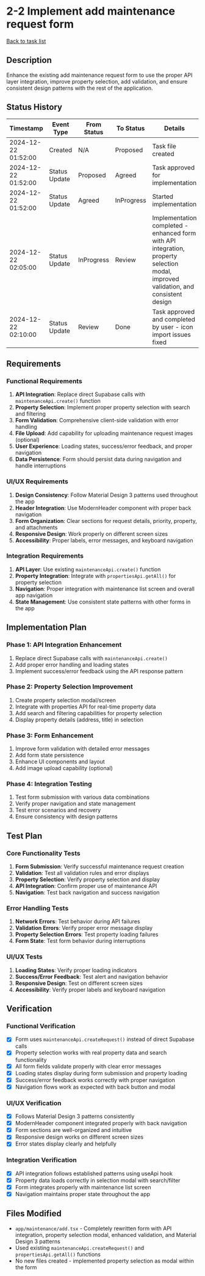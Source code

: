 # 2-2 Implement add maintenance request form

[Back to task list](mdc:tasks.md)

## Description

Enhance the existing add maintenance request form to use the proper API layer integration, improve property selection, add validation, and ensure consistent design patterns with the rest of the application.

## Status History

| Timestamp | Event Type | From Status | To Status | Details | User |
|-----------|------------|-------------|-----------|---------|------|
| 2024-12-22 01:52:00 | Created | N/A | Proposed | Task file created | AI_Agent |
| 2024-12-22 01:52:00 | Status Update | Proposed | Agreed | Task approved for implementation | User |
| 2024-12-22 01:52:00 | Status Update | Agreed | InProgress | Started implementation | AI_Agent |
| 2024-12-22 02:05:00 | Status Update | InProgress | Review | Implementation completed - enhanced form with API integration, property selection modal, improved validation, and consistent design | AI_Agent |
| 2024-12-22 02:10:00 | Status Update | Review | Done | Task approved and completed by user - icon import issues fixed | User |

## Requirements

### Functional Requirements
1. **API Integration**: Replace direct Supabase calls with `maintenanceApi.create()` function
2. **Property Selection**: Implement proper property selection with search and filtering
3. **Form Validation**: Comprehensive client-side validation with error handling
4. **File Upload**: Add capability for uploading maintenance request images (optional)
5. **User Experience**: Loading states, success/error feedback, and proper navigation
6. **Data Persistence**: Form should persist data during navigation and handle interruptions

### UI/UX Requirements
1. **Design Consistency**: Follow Material Design 3 patterns used throughout the app
2. **Header Integration**: Use ModernHeader component with proper back navigation
3. **Form Organization**: Clear sections for request details, priority, property, and attachments
4. **Responsive Design**: Work properly on different screen sizes
5. **Accessibility**: Proper labels, error messages, and keyboard navigation

### Integration Requirements
1. **API Layer**: Use existing `maintenanceApi.create()` function
2. **Property Integration**: Integrate with `propertiesApi.getAll()` for property selection
3. **Navigation**: Proper integration with maintenance list screen and overall app navigation
4. **State Management**: Use consistent state patterns with other forms in the app

## Implementation Plan

### Phase 1: API Integration Enhancement
1. Replace direct Supabase calls with `maintenanceApi.create()`
2. Add proper error handling and loading states
3. Implement success/error feedback using the API response pattern

### Phase 2: Property Selection Improvement
1. Create property selection modal/screen
2. Integrate with properties API for real-time property data
3. Add search and filtering capabilities for property selection
4. Display property details (address, title) in selection

### Phase 3: Form Enhancement
1. Improve form validation with detailed error messages
2. Add form state persistence
3. Enhance UI components and layout
4. Add image upload capability (optional)

### Phase 4: Integration Testing
1. Test form submission with various data combinations
2. Verify proper navigation and state management
3. Test error scenarios and recovery
4. Ensure consistency with design patterns

## Test Plan

### Core Functionality Tests
1. **Form Submission**: Verify successful maintenance request creation
2. **Validation**: Test all validation rules and error displays
3. **Property Selection**: Verify property selection and display
4. **API Integration**: Confirm proper use of maintenance API
5. **Navigation**: Test back navigation and success navigation

### Error Handling Tests
1. **Network Errors**: Test behavior during API failures
2. **Validation Errors**: Verify proper error message display
3. **Property Selection Errors**: Test property loading failures
4. **Form State**: Test form behavior during interruptions

### UI/UX Tests
1. **Loading States**: Verify proper loading indicators
2. **Success/Error Feedback**: Test alert and navigation behavior
3. **Responsive Design**: Test on different screen sizes
4. **Accessibility**: Verify proper labels and keyboard navigation

## Verification

### Functional Verification
- [x] Form uses `maintenanceApi.createRequest()` instead of direct Supabase calls
- [x] Property selection works with real property data and search functionality
- [x] All form fields validate properly with clear error messages
- [x] Loading states display during form submission and property loading
- [x] Success/error feedback works correctly with proper navigation
- [x] Navigation flows work as expected with back button and modal

### UI/UX Verification
- [x] Follows Material Design 3 patterns consistently
- [x] ModernHeader component integrated properly with back navigation
- [x] Form sections are well-organized and intuitive
- [x] Responsive design works on different screen sizes
- [x] Error states display clearly and helpfully

### Integration Verification
- [x] API integration follows established patterns using useApi hook
- [x] Property data loads correctly in selection modal with search/filter
- [x] Form integrates properly with maintenance list screen
- [x] Navigation maintains proper state throughout the app

## Files Modified

- `app/maintenance/add.tsx` - Completely rewritten form with API integration, property selection modal, enhanced validation, and Material Design 3 patterns
- Used existing `maintenanceApi.createRequest()` and `propertiesApi.getAll()` functions
- No new files created - implemented property selection as modal within the form 